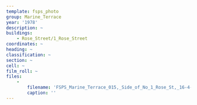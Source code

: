 ```yaml
---
template: fsps_photo
group: Marine_Terrace
year: '1978'
description: ~
buildings:
    - Rose_Street/1_Rose_Street
coordinates: ~
heading: ~
classification: ~
section: ~
cell: ~
film_roll: ~
files:
    -
        filename: 'FSPS_Marine_Terrace_015,_Side_of_No_1_Rose_St,_16-4-E,_1978.png'
        caption: ''
---
```

